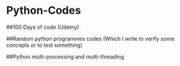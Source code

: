# Python-Codes

##100 Days of code (Udemy)

##Random python programmes codes (Which I write to verify some concepts or to test something)

##Python multi-processing and multi-threading
